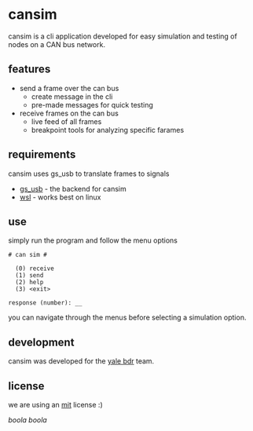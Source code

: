 # cansim

cansim is a cli application developed for easy simulation and testing of nodes on a CAN bus network.

## features

- send a frame over the can bus
  - create message in the cli
  - pre-made messages for quick testing
- receive frames on the can bus
  - live feed of all frames
  - breakpoint tools for analyzing specific farames

## requirements

cansim uses gs_usb to translate frames to signals

- [gs_usb](https://pypi.org/project/gs-usb/) - the backend for cansim
- [wsl](https://learn.microsoft.com/en-us/windows/wsl/install) - works best on linux

## use

simply run the program and follow the menu options
```
# can sim #

  (0) receive
  (1) send
  (2) help
  (3) <exit>

response (number): __
```

you can navigate through the menus before selecting a simulation option.

## development

cansim was developed for the [yale bdr](https://bulldogsracing.com) team.

## license

we are using an [mit](https://en.wikipedia.org/wiki/MIT_License) license :)

*boola boola*